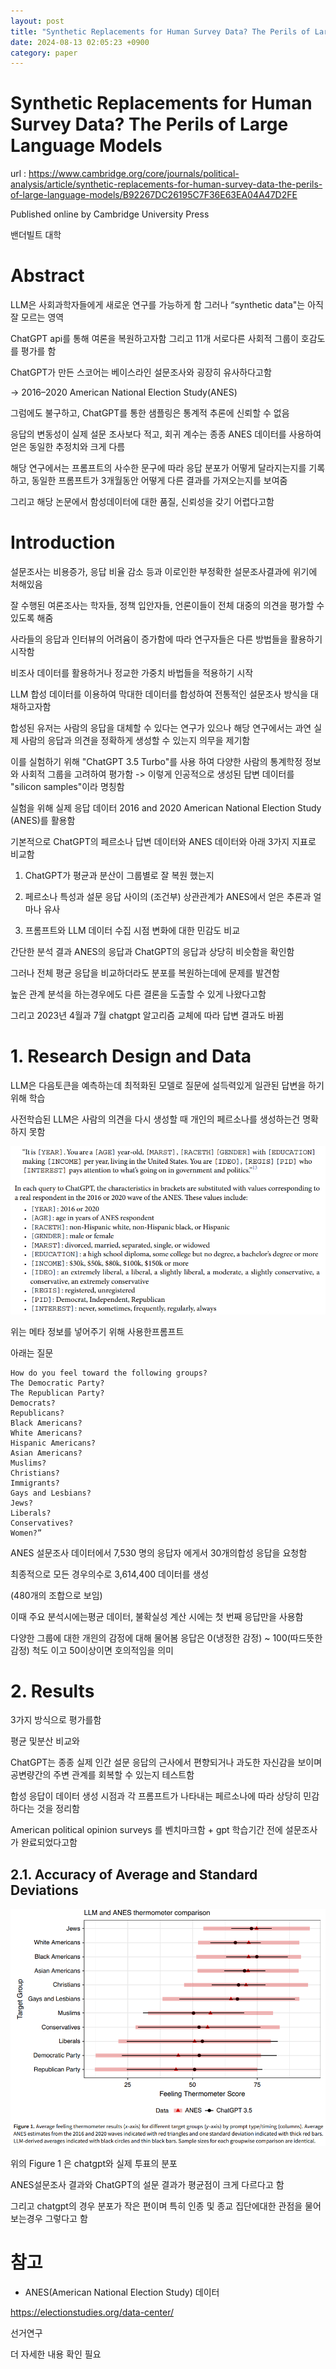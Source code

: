 ```yaml
---
layout: post
title: "Synthetic Replacements for Human Survey Data? The Perils of Large Language Models"
date: 2024-08-13 02:05:23 +0900
category: paper
---
```


# Synthetic Replacements for Human Survey Data? The Perils of Large Language Models

url : https://www.cambridge.org/core/journals/political-analysis/article/synthetic-replacements-for-human-survey-data-the-perils-of-large-language-models/B92267DC26195C7F36E63EA04A47D2FE

Published online by Cambridge University Press

밴더빌트 대학 



# Abstract

LLM은 사회과학자들에게 새로운 연구를 가능하게  함 그러나 “synthetic data"는 아직 잘 모르는 영역 

ChatGPT api를 통해 여론을 복원하고자함 그리고 11개 서로다른 사회적 그룹이 호감도를 평가를 함

ChatGPT가 만든 스코어는 베이스라인 설문조사와 굉장히 유사하다고함 

-> 2016–2020 American National Election Study(ANES)

그럼에도 불구하고, ChatGPT를 통한 샘플링은 통계적 추론에 신뢰할 수 없음

응답의 변동성이 실제 설문 조사보다 적고, 회귀 계수는 종종 ANES 데이터를 사용하여 얻은 동일한 추정치와 크게 다름



해당 연구에서는 프롬프트의 사수한 문구에 따라 응답 분포가 어떻게 달라지는지를 기록하고, 동일한 프롬프트가 3개월동안 어떻게 다른 결과를 가져오는지를 보여줌 



그리고 해당 논문에서 함성데이터에 대한 품질, 신뢰성을 갖기 어렵다고함 



# Introduction

설문조사는 비용증가, 응답 비율 감소 등과 이로인한 부정확한 설문조사결과에 위기에 처해있음 

잘 수행된 여론조사는 학자들, 정책 입안자들, 언론이들이 전체 대중의 의견을 평가할 수 있도록 해줌 



사라들의 응답과 인터뷰의 어려윰이 증가함에 따라 연구자들은 다른 방법들을 활용하기 시작함

비조사 데이터를 활용하거나 정교한 가중치 바법들을 적용하기 시작



LLM 합성 데이터를 이용하여 막대한 데이터를 합성하여 전통적인 설문조사 방식을 대채하고자함 

합성된 유저는 사람의 응답을 대체할 수 있다는 연구가 있으나 해당 연구에서는 과연 실제 사람의 응답과 의견을 정확하게 생성할 수 있는지 의무을 제기함 

이를 실험하기 위해 "ChatGPT 3.5 Turbo"를 사용 하여 다양한 사람의 통계학정 정보와 사회적 그룹을 고려하여 평가함 -> 이렇게 인공적으로 생성된 답변 데이터를 "silicon samples"이라 명칭함

실험을 위해 실제 응답 데이터 2016 and 2020 American National Election Study (ANES)를 활용함 



기본적으로 ChatGPT의  페르소나 답변 데이터와 ANES 데이터와 아래 3가지 지표로 비교함 

1. ChatGPT가 평균과 분산이 그룹별로 잘 복원 했는지

2. 페르소나 특성과 설문 응답 사이의 (조건부) 상관관계가 ANES에서 얻은 추론과 얼마나 유사

3. 프롬프트와 LLM 데이터 수집 시점 변화에 대한 민감도 비교


간단한 분석 결과 ANES의 응답과 ChatGPT의 응답과 상당히 비슷함을 확인함 

그러나 전체 평균 응답을 비교하더라도 분포를 복원하는데에 문제를 발견함 

 높은 관계 분석을 하는경우에도 다른 결론을 도출할 수 있게 나왔다고함 



그리고 2023년 4월과 7월 chatgpt 알고리즘 교체에 따라 답변 결과도 바뀜 

# 1. Research Design and Data

LLM은 다음토큰을 예측하는데 최적화된 모델로 질문에 설득력있게 일관된 답변을 하기 위해 학습

사전학습된 LLM은 사람의 의견을 다시 생성할 때 개인의 페르소나를 생성하는건 명확하지 못함

![prompt](\img\2024\Synthetic_Replacements_for_Human_Survey_Data_The_Perils_of_Large_Language_Models\prompt.PNG)

위는 메타 정보를 넣어주기 위해 사용한프롬프트 

아래는 질문 

```
How do you feel toward the following groups?
The Democratic Party?
The Republican Party?
Democrats?
Republicans?
Black Americans?
White Americans?
Hispanic Americans?
Asian Americans?
Muslims?
Christians?
Immigrants?
Gays and Lesbians?
Jews?
Liberals?
Conservatives?
Women?”
```

ANES 설문조사 데이터에서 7,530 명의 응답자 에게서 30개의합성 응답을 요청함 

최종적으로  모든 경우의수로 3,614,400 데이터를 생성 

(480개의 조합으로 보임)

이때 주요 분석시에는평균 데이터, 불확실성 계산 시에는 첫 번째 응답만을 사용함 

다양한 그룹에 대한 개읜의 감정에 대해 물어봄 응답은 0(냉정한 감정) ~ 100(따드뜻한 감정) 척도 이고 50이상이면 호의적임을 의미 

# 2. Results

3가지 방식으로 평가를함 

평균 및분산 비교와

ChatGPT는 종종 실제 인간 설문 응답의 근사에서 편향되거나 과도한 자신감을 보이며 공변량간의 주변 관계를 회복할 수 있는지 테스트함 

 합성 응답이 데이터 생성 시점과 각 프롬프트가 나타내는 페르소나에 따라 상당히 민감하다는 것을 정리함

American political opinion surveys 를 벤치마크함 + gpt 학습기간 전에 설문조사가 완료되었다고함

## 2.1. Accuracy of Average and Standard Deviations

![f_1](\img\2024\Synthetic_Replacements_for_Human_Survey_Data_The_Perils_of_Large_Language_Models\f_1.PNG)

위의 Figure 1 은 chatgpt와 실제 투표의 분포 

ANES설문조사 결과와 ChatGPT의 설문 결과가 평균점이 크게 다르다고 함

그리고 chatgpt의 경우  분포가 작은 편이며 특히 인종 및 종교 집단에대한 관점을 물어보는경우 그렇다고 함 



# 참고

- ANES(American National Election Study) 데이터

https://electionstudies.org/data-center/

선거연구 

더 자세한 내용 확인 필요 





